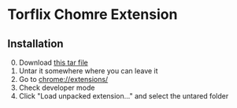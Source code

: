 # Torflix Chomre Extension

## Installation


0. Download [this tar file](raw/master/Torflix-chrome-extension.tgz)
0. Untar it somewhere where you can leave it
0. Go to [chrome://extensions/](chrome://extensions/)
0. Check developer mode
0. Click "Load unpacked extension..." and select the untared folder

